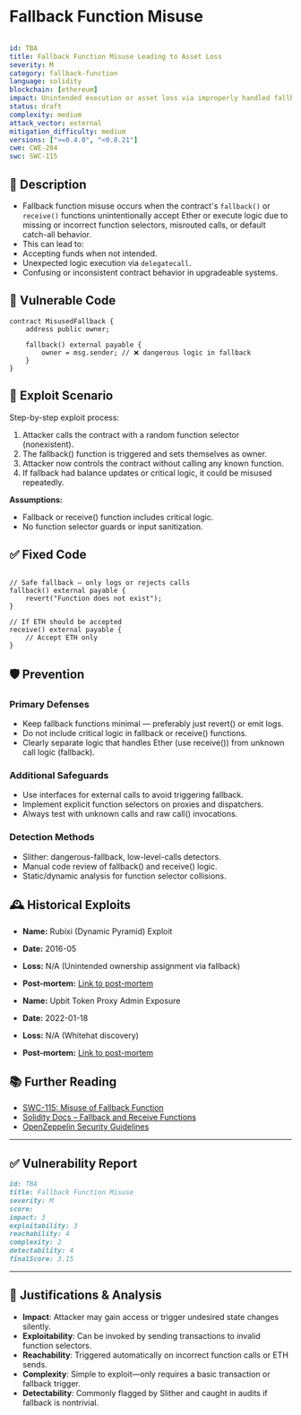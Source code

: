 # Fallback Function Misuse

```YAML

id: TBA
title: Fallback Function Misuse Leading to Asset Loss
severity: M
category: fallback-function
language: solidity
blockchain: [ethereum]
impact: Unintended execution or asset loss via improperly handled fallback
status: draft
complexity: medium
attack_vector: external
mitigation_difficulty: medium
versions: [">=0.4.0", "<0.8.21"]
cwe: CWE-284
swc: SWC-115
```

## 📝 Description

- Fallback function misuse occurs when the contract's `fallback()` or `receive()` functions unintentionally accept Ether or execute logic due to missing or incorrect function selectors, misrouted calls, or default catch-all behavior.
- This can lead to:
- Accepting funds when not intended.
- Unexpected logic execution via `delegatecall`.
- Confusing or inconsistent contract behavior in upgradeable systems.

## 🚨 Vulnerable Code

```solidity
contract MisusedFallback {
    address public owner;

    fallback() external payable {
        owner = msg.sender; // ❌ dangerous logic in fallback
    }
}

```

## 🧪 Exploit Scenario

Step-by-step exploit process:

1. Attacker calls the contract with a random function selector (nonexistent).
2. The fallback() function is triggered and sets themselves as owner.
3. Attacker now controls the contract without calling any known function.
4. If fallback had balance updates or critical logic, it could be misused repeatedly.

**Assumptions:**

- Fallback or receive() function includes critical logic.
- No function selector guards or input sanitization.

## ✅ Fixed Code

```solidity

// Safe fallback — only logs or rejects calls
fallback() external payable {
    revert("Function does not exist");
}

// If ETH should be accepted
receive() external payable {
    // Accept ETH only
}
```

## 🛡️ Prevention

### Primary Defenses

- Keep fallback functions minimal — preferably just revert() or emit logs.
- Do not include critical logic in fallback or receive() functions.
- Clearly separate logic that handles Ether (use receive()) from unknown call logic (fallback).

### Additional Safeguards

- Use interfaces for external calls to avoid triggering fallback.
- Implement explicit function selectors on proxies and dispatchers.
- Always test with unknown calls and raw call() invocations.

### Detection Methods

- Slither: dangerous-fallback, low-level-calls detectors.
- Manual code review of fallback() and receive() logic.
- Static/dynamic analysis for function selector collisions.

## 🕰️ Historical Exploits

- **Name:** Rubixi (Dynamic Pyramid) Exploit
- **Date:** 2016-05
- **Loss:** N/A (Unintended ownership assignment via fallback)
- **Post-mortem:** [Link to post-mortem](https://medium.com/@PracticalDev/the-rubixi-bug-a-smart-contract-vulnerability-with-an-interesting-history-c06c41f5a6b8)

- **Name:** Upbit Token Proxy Admin Exposure
- **Date:** 2022-01-18
- **Loss:** N/A (Whitehat discovery)
- **Post-mortem:** [Link to post-mortem](https://twitter.com/pcaversaccio/status/1483800152813000705)

## 📚 Further Reading

- [SWC-115: Misuse of Fallback Function](https://swcregistry.io/docs/SWC-115)
- [Solidity Docs – Fallback and Receive Functions](https://docs.soliditylang.org/en/latest/contracts.html#fallback-function)
- [OpenZeppelin Security Guidelines](https://docs.openzeppelin.com/contracts/4.x/api/security)

---

## ✅ Vulnerability Report

```markdown
id: TBA
title: Fallback Function Misuse
severity: M
score:
impact: 3  
exploitability: 3
reachability: 4  
complexity: 2  
detectability: 4  
finalScore: 3.15
```

---

## 📄 Justifications & Analysis

- **Impact**: Attacker may gain access or trigger undesired state changes silently.
- **Exploitability**: Can be invoked by sending transactions to invalid function selectors.
- **Reachability**: Triggered automatically on incorrect function calls or ETH sends.
- **Complexity**: Simple to exploit—only requires a basic transaction or fallback trigger.
- **Detectability**: Commonly flagged by Slither and caught in audits if fallback is nontrivial.

